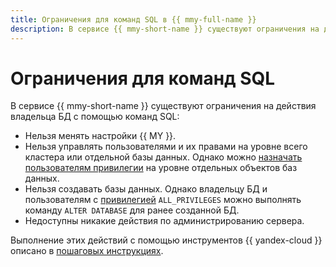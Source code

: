 ```yaml
---
title: Ограничения для команд SQL в {{ mmy-full-name }}
description: В сервисе {{ mmy-short-name }} существуют ограничения на действия владельца БД с помощью команд SQL.
---
```


# Ограничения для команд SQL

В сервисе {{ mmy-short-name }} существуют ограничения на действия владельца БД с помощью команд SQL:

* Нельзя менять настройки {{ MY }}.
* Нельзя управлять пользователями и их правами на уровне всего кластера или отдельной базы данных. Однако можно [назначать пользователям привилегии](./../operations/grant.md) на уровне отдельных объектов баз данных.
* Нельзя создавать базы данных. Однако владельцу БД и пользователям с [привилегией](user-rights.md#db-privileges) `ALL_PRIVILEGES` можно выполнять команду `ALTER DATABASE` для ранее созданной БД.
* Недоступны никакие действия по администрированию сервера.

Выполнение этих действий с помощью инструментов {{ yandex-cloud }} описано в [пошаговых инструкциях](../operations/index.md).
